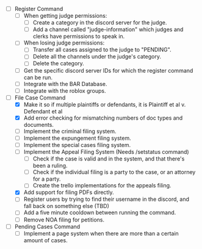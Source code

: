 - [ ] Register Command
    - [ ] When getting judge permissions:
        - [ ] Create a category in the discord server for the judge.
        - [ ] Add a channel called "judge-information" which judges and clerks have permissions to speak in.
    - [ ] When losing judge permissions:
        - [ ] Transfer all cases assigned to the judge to "PENDING".
        - [ ] Delete all the channels under the judge's category.
        - [ ] Delete the category.
    - [ ] Get the specific discord server IDs for which the register command can be run.
    - [ ] Integrate with the BAR Database.
    - [ ] Integrate with the roblox groups.

- [ ] File Case Command
    - [X] Make it so if multiple plaintiffs or defendants, it is Plaintiff et al v. Defendant et al
    - [X] Add error checking for mismatching numbers of doc types and documents.
    - [ ] Implement the criminal filing system.
    - [ ] Implement the expungement filing system.
    - [ ] Implement the special cases filing system.
    - [ ] Implement the Appeal Filing System (Needs /setstatus command)
        - [ ] Check if the case is valid and in the system, and that there's been a ruling.
        - [ ] Check if the individual filing is a party to the case, or an attorney for a party.
        - [ ] Create the trello implementations for the appeals filing.
    - [X] Add support for filing PDFs directly.
    - [ ] Register users by trying to find their username in the discord, and fall back on something else (TBD)
    - [ ] Add a five minute cooldown between running the command.
    - [ ] Remove NOA filing for petitions.

- [ ] Pending Cases Command
    - [ ] Implement a page system when there are more than a certain amount of cases.